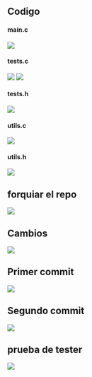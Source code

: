 ## Codigo
#### main.c
![](https://i.imgur.com/aZjyn8y.png)
#### tests.c
![](https://i.imgur.com/WuIh4JH.png)
![](https://i.imgur.com/TGw7SAE.png)
#### tests.h
![](https://i.imgur.com/F6UShVm.png)

#### utils.c
![](https://i.imgur.com/PDf54FH.png)
#### utils.h
![](https://i.imgur.com/4j1j5Dk.png)
## forquiar el repo
![](https://i.imgur.com/MbFOZbN.png)
## Cambios
![](https://i.imgur.com/JOnxJTx.png)
## Primer commit
![](https://i.imgur.com/F5HFi37.png)
## Segundo commit
![](https://i.imgur.com/jADwbt2.png)
## prueba de tester
![](https://i.imgur.com/p6Z9DaF.png)
